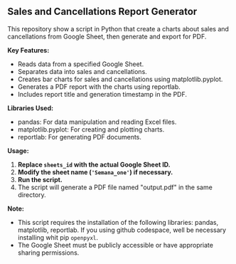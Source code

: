 ## Sales and Cancellations Report Generator

This repository show a script in Python that create a charts about sales and cancellations from Google Sheet, then generate and export for PDF. 

**Key Features:**

* Reads data from a specified Google Sheet.
* Separates data into sales and cancellations.
* Creates bar charts for sales and cancellations using matplotlib.pyplot.
* Generates a PDF report with the charts using reportlab.
* Includes report title and generation timestamp in the PDF.

**Libraries Used:**

* pandas: For data manipulation and reading Excel files.
* matplotlib.pyplot: For creating and plotting charts.
* reportlab: For generating PDF documents.


**Usage:**

1. **Replace `sheets_id` with the actual Google Sheet ID.**
2. **Modify the sheet name (`'Semana_one'`) if necessary.**
3. **Run the script.**
4. The script will generate a PDF file named "output.pdf" in the same directory.

**Note:**

* This script requires the installation of the following libraries: pandas, matplotlib, reportlab.
If you using github codespace, well be necessary installing whit pip `openpyxl`.
* The Google Sheet must be publicly accessible or have appropriate sharing permissions.

